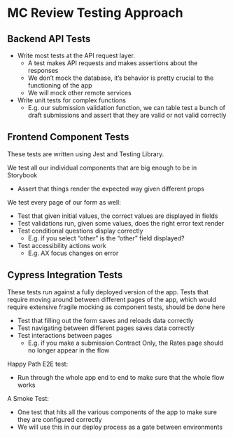 # MC Review Testing Approach

## Backend API Tests

-   Write most tests at the API request layer.
    -   A test makes API requests and makes assertions about the responses
    -   We don’t mock the database, it’s behavior is pretty crucial to the functioning of the app
    -   We will mock other remote services
-   Write unit tests for complex functions
    -   E.g. our submission validation function, we can table test a bunch of draft submissions and assert that they are valid or not valid correctly

## Frontend Component Tests

These tests are written using Jest and Testing Library.

We test all our individual components that are big enough to be in Storybook

-   Assert that things render the expected way given different props

We test every page of our form as well:

-   Test that given initial values, the correct values are displayed in fields
-   Test validations run, given some values, does the right error text render
-   Test conditional questions display correctly
    -   E.g. if you select “other” is the “other” field displayed?
-   Test accessibility actions work
    -   E.g. AX focus changes on error

## Cypress Integration Tests

These tests run against a fully deployed version of the app. Tests that require moving around between different pages of the app, which would require extensive fragile mocking as component tests, should be done here

-   Test that filling out the form saves and reloads data correctly
-   Test navigating between different pages saves data correctly
-   Test interactions between pages
    -   E.g. if you make a submission Contract Only, the Rates page should no longer appear in the flow

Happy Path E2E test:

-   Run through the whole app end to end to make sure that the whole flow works

A Smoke Test:

-   One test that hits all the various components of the app to make sure they are configured correctly
-   We will use this in our deploy process as a gate between environments
